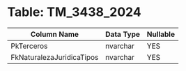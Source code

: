 # Table: TM_3438_2024

| Column Name | Data Type | Nullable |
|-------------|-----------|----------|
| PkTerceros | nvarchar | YES |
| FkNaturalezaJuridicaTipos | nvarchar | YES |
